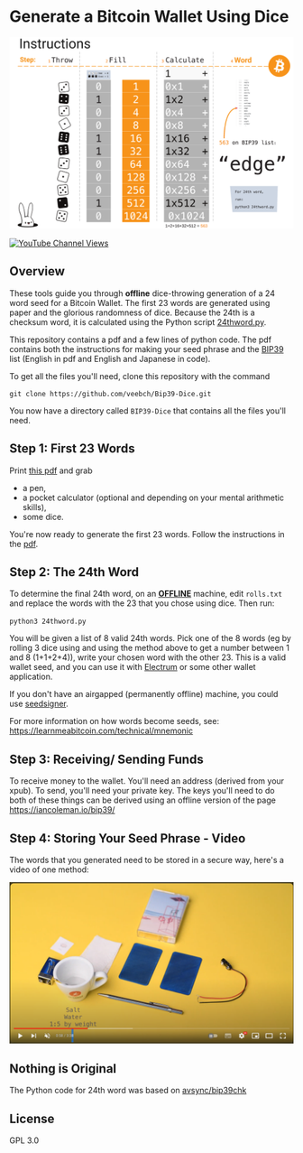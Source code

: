 # Generate a Bitcoin Wallet Using Dice

![outline](images/rolls.png)



[![YouTube Channel Views](https://img.shields.io/youtube/channel/views/UCz5BOU9J9pB_O0B8-rDjCWQ?label=YouTube&style=social)](https://www.youtube.com/channel/UCz5BOU9J9pB_O0B8-rDjCWQ)
## Overview

These tools guide you through **offline** dice-throwing generation of a 24 word seed for a Bitcoin Wallet. The first 23 words are generated using paper and the glorious randomness of dice. Because the 24th is a checksum word, it is calculated using the Python script [24thword.py](/24thword.py).

This repository contains a pdf and a few lines of python code. The pdf contains both the instructions for making your seed phrase and the [BIP39](https://www.halborn.com/blog/post/what-is-a-bip39) list (English in pdf and English and Japanese in code).

To get all the files you'll need, clone this repository with the command 

```
git clone https://github.com/veebch/Bip39-Dice.git
```
You now have a directory called `BIP39-Dice` that contains all the files you'll need.

## Step 1: First 23 Words

Print [this pdf](/BIP39DiceManualCalculator.pdf) and grab
- a pen, 
- a pocket calculator (optional and depending on your mental arithmetic skills),
- some dice.

You're now ready to generate the first 23 words. Follow the instructions in the  [pdf](/BIP39DiceManualCalculator.pdf).

## Step 2: The 24th Word

To determine the final 24th word, on an [**OFFLINE**](https://en.wikipedia.org/wiki/Air_gap_(networking)) machine, edit `rolls.txt` and replace the words with the 23 that you chose using dice. Then run:

`python3 24thword.py`

You will be given a list of 8 valid 24th words. Pick one of the 8 words (eg by rolling 3 dice using and using the method above to get a number between 1 and 8 (1+1+2+4)), write your chosen word with the other 23. This is a valid wallet seed, and you can use it with [Electrum](http://electrum.org) or some other wallet application.

If you don't have an airgapped (permanently offline) machine, you could use [seedsigner](https://github.com/SeedSigner/seedsigner).

For more information on how words become seeds, see: https://learnmeabitcoin.com/technical/mnemonic

## Step 3: Receiving/ Sending Funds

To receive money to the wallet. You'll need an address (derived from your xpub). To send, you'll need your private key. The keys you'll need to do both of these things can be derived using an offline version of the page https://iancoleman.io/bip39/ 

## Step 4: Storing Your Seed Phrase - Video

The words that you generated need to be stored in a secure way, here's a video of one method:

[![Alt text](/images/videoetch.png)](https://www.youtube.com/watch?v=RVYHCVpeyEA)

    
## Nothing is Original

The Python code for 24th word was based on [avsync/bip39chk](https://github.com/avsync/bip39chk)

## License

GPL 3.0
